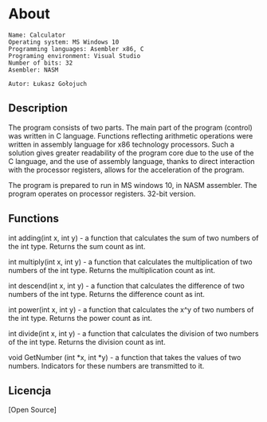 # About

    Name: Calculator
    Operating system: MS Windows 10
    Programming languages: Asembler x86, C
    Programing environment: Visual Studio
    Number of bits: 32
    Asembler: NASM

    Autor: Łukasz Gołojuch


## Description

The program consists of two parts. The main part of the program (control) was written in C language. Functions reflecting arithmetic operations were written in assembly language for x86 technology processors. Such a solution gives greater readability of the program core due to the use of the C language, and the use of assembly language, thanks to direct interaction with the processor registers, allows for the acceleration of the program.

The program is prepared to run in MS windows 10, in NASM assembler. The program operates on processor registers. 32-bit version.

## Functions

int adding(int x, int y) - a function that calculates the sum of two numbers of the int type. Returns the sum count as int.

int multiply(int x, int y) - a function that calculates the multiplication of two numbers of the int type. Returns the multiplication count as int.

int descend(int x, int y) - a function that calculates the difference of two numbers of the int type. Returns the difference count as int.

int power(int x, int y) - a function that calculates the x^y of two numbers of the int type. Returns the power count as int.

int divide(int x, int y) - a function that calculates the division of two numbers of the int type. Returns the division count as int.

void GetNumber (int *x, int *y) - a function that takes the values ​​of two numbers. Indicators for these numbers are transmitted to it.

## Licencja
[Open Source]
